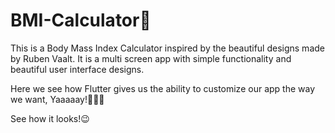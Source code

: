 # BMI-Calculator💪

This is a Body Mass Index Calculator inspired by the beautiful designs made by Ruben Vaalt.
It is a multi screen app with simple functionality and beautiful user interface designs.

Here we see how Flutter gives us the ability to customize our app the way we want, Yaaaaay!💃💃💃


See how it looks!😉












